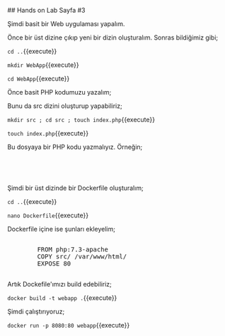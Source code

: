 ## Hands on Lab Sayfa #3

Şimdi basit bir Web uygulaması yapalım.

Önce bir üst dizine çıkıp yeni bir dizin oluşturalım. Sonras bildiğimiz gibi;

`cd ..`{{execute}}

`mkdir WebApp`{{execute}}

`cd WebApp`{{execute}}

Önce basit PHP kodumuzu yazalım;

Bunu da src dizini oluşturup yapabiliriz;

`mkdir src ; cd src ; touch index.php`{{execute}}

`touch index.php`{{execute}}

Bu dosyaya bir PHP kodu yazmalıyız. Örneğin;

<pre class="highlight">

       <?php
        echo "Hello All... It's Docker :-)";
       ?>
    
</pre>

Şimdi bir üst dizinde bir Dockerfile oluşturalım;

`cd ..`{{execute}}

`nano Dockerfile`{{execute}}

Dockerfile içine ise şunları ekleyelim;

<pre class="file">

        FROM php:7.3-apache
        COPY src/ /var/www/html/
        EXPOSE 80
    
</pre>

Artık Dockefile'ımızı build edebiliriz;

`docker build -t webapp .`{{execute}}

Şimdi çalıştırıyoruz;

`docker run -p 8080:80 webapp`{{execute}}
